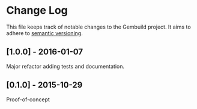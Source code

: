 Change Log
==========

This file keeps track of notable changes to the Gembuild project. It aims to
adhere to [semantic versioning](http://semver.org/).

[1.0.0] - 2016-01-07
--------------------

Major refactor adding tests and documentation.

[0.1.0] - 2015-10-29
--------------------

Proof-of-concept
